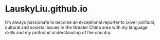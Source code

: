 # LauskyLiu.github.io

I’m always passionate to become an exceptional reporter to cover political, cultural and societal issues in the Greater China area with my language skills and my profound understanding of the country.
